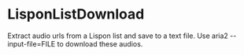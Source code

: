 # LisponListDownload
Extract audio urls from a Lispon list and save to a text file.
Use aria2 --input-file=FILE to download these audios.
